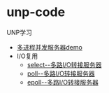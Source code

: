 # unp-code
UNP学习

* [多进程并发服务器demo](https://github.com/JakeLin0fly/unp-code/blob/master/mult-process-concurrent-server/server.c)
* I/O复用
  * [select--多路I/O转接服务器](https://github.com/JakeLin0fly/unp-code/blob/master/select_concurrent/select_server.c)
  * [poll--多路I/O转接服务器](https://github.com/JakeLin0fly/unp-code/blob/master/poll_concurrent/poll_server.c)
  * [epoll--多路I/O转接服务器](https://github.com/JakeLin0fly/unp-code/blob/master/epoll_concurrent/epoll_server.c)